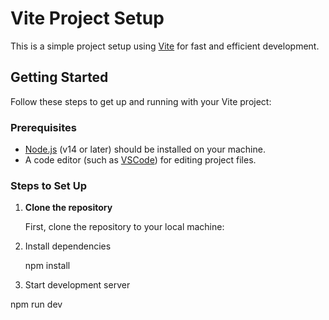 # Vite Project Setup

This is a simple project setup using [Vite](https://vitejs.dev/) for fast and efficient development.
## Getting Started

Follow these steps to get up and running with your Vite project:

### Prerequisites

- [Node.js](https://nodejs.org/) (v14 or later) should be installed on your machine.
- A code editor (such as [VSCode](https://code.visualstudio.com/)) for editing project files.

### Steps to Set Up

1. **Clone the repository**

   First, clone the repository to your local machine:

2. Install dependencies

   npm install

3. Start development server

  npm run dev

   
